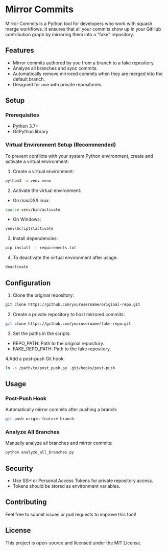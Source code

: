 # Mirror Commits

Mirror Commits is a Python tool for developers who work with squash merge workflows. It ensures that all your commits show up in your GitHub contribution graph by mirroring them into a "fake" repository.

## Features
- Mirror commits authored by you from a branch to a fake repository.
- Analyze all branches and sync commits.
- Automatically remove mirrored commits when they are merged into the default branch.
- Designed for use with private repositories.

## Setup

### Prerequisites
- Python 3.7+
- GitPython library

### Virtual Environment Setup (Recommended)
To prevent conflicts with your system Python environment, create and activate a virtual environment:

1. Create a virtual environment:
```bash
python3 -m venv venv
```

2. Activate the virtual environment:

- On macOS/Linux:
```bash
source venv/bin/activate
```
- On Windows:
```cmd
venv\Scripts\activate
```

3. Install dependencies:
```bash
pip install -r requirements.txt
```

4. To deactivate the virtual environment after usage:
```bash
deactivate
```

## Configuration
1. Clone the original repository:
```bash
git clone https://github.com/yourusername/original-repo.git
```

2. Create a private repository to host mirrored commits:
```bash
git clone https://github.com/yourusername/fake-repo.git
```

3. Set the paths in the scripts:
- REPO_PATH: Path to the original repository.
- FAKE_REPO_PATH: Path to the fake repository.

4.Add a post-push Git hook:
```bash
ln -s /path/to/post_push.py .git/hooks/post-push
```

## Usage
### Post-Push Hook
Automatically mirror commits after pushing a branch:

```bash
git push origin feature-branch
```

### Analyze All Branches
Manually analyze all branches and mirror commits:

```bash
python analyze_all_branches.py
```

## Security
- Use SSH or Personal Access Tokens for private repository access.
- Tokens should be stored as environment variables.

## Contributing
Feel free to submit issues or pull requests to improve this tool!

## License
This project is open-source and licensed under the MIT License.